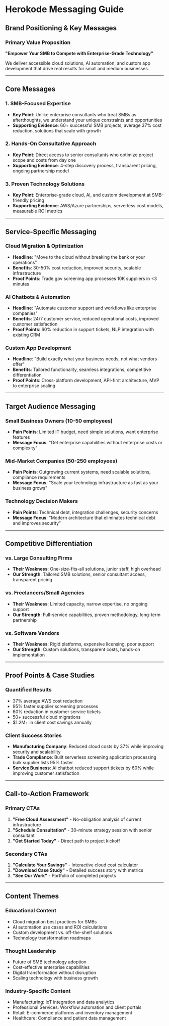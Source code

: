 # Herokode Messaging Guide
## Brand Positioning & Key Messages

### Primary Value Proposition
**"Empower Your SMB to Compete with Enterprise-Grade Technology"**

We deliver accessible cloud solutions, AI automation, and custom app development that drive real results for small and medium businesses.

---

## Core Messages

### 1. SMB-Focused Expertise
- **Key Point**: Unlike enterprise consultants who treat SMBs as afterthoughts, we understand your unique constraints and opportunities
- **Supporting Evidence**: 60+ successful SMB projects, average 37% cost reduction, solutions that scale with growth

### 2. Hands-On Consultative Approach
- **Key Point**: Direct access to senior consultants who optimize project scope and costs from day one
- **Supporting Evidence**: 4-step discovery process, transparent pricing, ongoing partnership model

### 3. Proven Technology Solutions
- **Key Point**: Enterprise-grade cloud, AI, and custom development at SMB-friendly pricing
- **Supporting Evidence**: AWS/Azure partnerships, serverless cost models, measurable ROI metrics

---

## Service-Specific Messaging

### Cloud Migration & Optimization
- **Headline**: "Move to the cloud without breaking the bank or your operations"
- **Benefits**: 30-50% cost reduction, improved security, scalable infrastructure
- **Proof Points**: Trade.gov screening app processes 10K suppliers in <3 minutes

### AI Chatbots & Automation  
- **Headline**: "Automate customer support and workflows like enterprise companies"
- **Benefits**: 24/7 customer service, reduced operational costs, improved customer satisfaction
- **Proof Points**: 60% reduction in support tickets, NLP integration with existing CRM

### Custom App Development
- **Headline**: "Build exactly what your business needs, not what vendors offer"
- **Benefits**: Tailored functionality, seamless integrations, competitive differentiation
- **Proof Points**: Cross-platform development, API-first architecture, MVP to enterprise scaling

---

## Target Audience Messaging

### Small Business Owners (10-50 employees)
- **Pain Points**: Limited IT budget, need simple solutions, want enterprise features
- **Message Focus**: "Get enterprise capabilities without enterprise costs or complexity"

### Mid-Market Companies (50-250 employees)
- **Pain Points**: Outgrowing current systems, need scalable solutions, compliance requirements  
- **Message Focus**: "Scale your technology infrastructure as fast as your business grows"

### Technology Decision Makers
- **Pain Points**: Technical debt, integration challenges, security concerns
- **Message Focus**: "Modern architecture that eliminates technical debt and improves security"

---

## Competitive Differentiation

### vs. Large Consulting Firms
- **Their Weakness**: One-size-fits-all solutions, junior staff, high overhead
- **Our Strength**: Tailored SMB solutions, senior consultant access, transparent pricing

### vs. Freelancers/Small Agencies  
- **Their Weakness**: Limited capacity, narrow expertise, no ongoing support
- **Our Strength**: Full-service capabilities, proven methodology, long-term partnership

### vs. Software Vendors
- **Their Weakness**: Rigid platforms, expensive licensing, poor support
- **Our Strength**: Custom solutions, transparent costs, hands-on implementation

---

## Proof Points & Case Studies

### Quantified Results
- 37% average AWS cost reduction
- 95% faster supplier screening processes  
- 60% reduction in customer service tickets
- 50+ successful cloud migrations
- $1.2M+ in client cost savings annually

### Client Success Stories
- **Manufacturing Company**: Reduced cloud costs by 37% while improving security and scalability
- **Trade Compliance**: Built serverless screening application processing bulk supplier lists 95% faster
- **Service Business**: AI chatbot reduced support tickets by 60% while improving customer satisfaction

---

## Call-to-Action Framework

### Primary CTAs
1. **"Free Cloud Assessment"** - No-obligation analysis of current infrastructure
2. **"Schedule Consultation"** - 30-minute strategy session with senior consultant  
3. **"Get Started Today"** - Direct path to project kickoff

### Secondary CTAs
1. **"Calculate Your Savings"** - Interactive cloud cost calculator
2. **"Download Case Study"** - Detailed success story with metrics
3. **"See Our Work"** - Portfolio of completed projects

---

## Content Themes

### Educational Content
- Cloud migration best practices for SMBs
- AI automation use cases and ROI calculations  
- Custom development vs. off-the-shelf solutions
- Technology transformation roadmaps

### Thought Leadership
- Future of SMB technology adoption
- Cost-effective enterprise capabilities
- Digital transformation without disruption
- Scaling technology with business growth

### Industry-Specific Content
- Manufacturing: IoT integration and data analytics
- Professional Services: Workflow automation and client portals
- Retail: E-commerce platforms and inventory management
- Healthcare: Compliance and patient data management